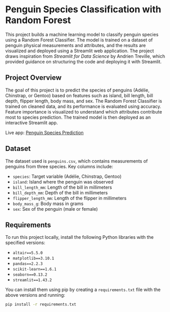 # Penguin Species Classification with Random Forest

This project builds a machine learning model to classify penguin species using a Random Forest Classifier. The model is trained on a dataset of penguin physical measurements and attributes, and the results are visualized and deployed using a Streamlit web application. The project draws inspiration from *Streamlit for Data Science* by Andrien Treville, which provided guidance on structuring the code and deploying it with Streamlit.

## Project Overview

The goal of this project is to predict the species of penguins (Adélie, Chinstrap, or Gentoo) based on features such as island, bill length, bill depth, flipper length, body mass, and sex. The Random Forest Classifier is trained on cleaned data, and its performance is evaluated using accuracy. Feature importance is visualized to understand which attributes contribute most to species prediction. The trained model is then deployed as an interactive Streamlit app.

Live app: [Penguin Species Prediction](https://joshuasalamipeter-penguins-machine-learning.streamlit.app/)

## Dataset

The dataset used is `penguins.csv`, which contains measurements of penguins from three species. Key columns include:
- `species`: Target variable (Adélie, Chinstrap, Gentoo)
- `island`: Island where the penguin was observed
- `bill_length_mm`: Length of the bill in millimeters
- `bill_depth_mm`: Depth of the bill in millimeters
- `flipper_length_mm`: Length of the flipper in millimeters
- `body_mass_g`: Body mass in grams
- `sex`: Sex of the penguin (male or female)

## Requirements

To run this project locally, install the following Python libraries with the specified versions:
- `altair==5.5.0`
- `matplotlib==3.10.1`
- `pandas==2.2.3`
- `scikit-learn==1.6.1`
- `seaborn==0.13.2`
- `streamlit==1.43.2`

You can install them using pip by creating a `requirements.txt` file with the above versions and running:
```bash
pip install -r requirements.txt